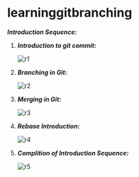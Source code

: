 # learninggitbranching

***Introduction Sequence:***

  1. ***Introduction to git commit:***
     
     ![r1](https://github.com/user-attachments/assets/d05a0849-0a9a-48c1-8b09-a8adc50d48d9)
     
  2. ***Branching in Git:***
     
        ![r2](https://github.com/user-attachments/assets/9c88c047-87af-4038-adb8-2103b584c49c)
     
  3. ***Merging in Git:***
     
      ![r3](https://github.com/user-attachments/assets/027dba01-2bed-46f0-beab-a4b59a71e144)
     
  4. ***Rebase Introduction:***
     
     ![r4](https://github.com/user-attachments/assets/b39c9449-7dc6-4c8a-8cab-fd3d83cf4dea)
     
  5. ***Complition of Introduction Sequence:***
      
     ![r5](https://github.com/user-attachments/assets/ec2e7ad6-9e7f-43b1-95b2-0ab8dfadb3dd)


    


